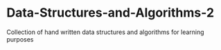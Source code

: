 # Data-Structures-and-Algorithms-2
Collection of hand written data structures and algorithms for learning purposes
